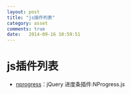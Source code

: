 ```yaml
---
layout: post
title: "js插件列表"
category: asset
comments: true
date:   2014-09-16 10:59:51
---
```


# js插件列表
- [nprogress](http://www.nprogress.co/)：jQuery 进度条插件:NProgress.js
